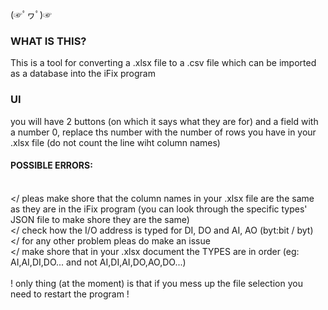 (☞ﾟヮﾟ)☞ 

### WHAT IS THIS?
This is a tool for converting a .xlsx file to a .csv file which can be imported as a database into the iFix program

### UI
you will have 2 buttons (on which it says what they are for) and a field with a number 0, replace ths number with the number of rows you have in your .xlsx file (do not count the line wiht column names)

#### POSSIBLE ERRORS:
<br></ pleas make shore that the column names in your .xlsx file are the same as they are in the iFix program (you can look through the specific types' JSON file to make shore they are the same)
<br></ check how the I/O address is typed for DI, DO and AI, AO (byt:bit / byt)
<br></ for any other problem pleas do make an issue
<br></ make shore that in your .xlsx document the TYPES are in order (eg: AI,AI,DI,DO... and not AI,DI,AI,DO,AO,DO...)
<br><br>! only thing (at the moment) is that if you mess up the file selection you need to restart the program ! 
